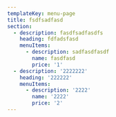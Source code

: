 ```yaml
---
templateKey: menu-page
title: fsdfsadfasd
section:
  - description: fasdfsadfasdfs
    heading: fdfadsfasd
    menuItems:
      - description: sadfasdfasdf
        name: fasdfasd
        price: '1'
  - description: '2222222'
    heading: '222222'
    menuItems:
      - description: '2222'
        name: '2222'
        price: '2'
---
```


